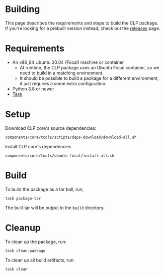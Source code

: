 # Building

This page describes the requirements and steps to build the CLP package. If you're looking for a
prebuilt version instead, check out the [releases](https://github.com/y-scope/clp/releases) page.

# Requirements

* An x86_64 Ubuntu 20.04 (Focal) machine or container
  * At runtime, the CLP package uses an Ubuntu Focal container, so we need to build in a matching
    environment.
  * It should be possible to build a package for a different environment, it just requires a some
    extra configuration.
* Python 3.8 or newer
* [Task](https://taskfile.dev/)

# Setup

Download CLP core's source dependencies:

```shell
components/core/tools/scripts/deps-download/download-all.sh
```

Install CLP core's dependencies

```shell
components/core/tools/ubuntu-focal/install-all.sh
```

# Build

To build the package as a tar ball, run;

```shell
task package-tar
```

The built tar will be output in the `build` directory.

# Cleanup

To clean up the package, run:

```shell
task clean-package
```
  
To clean up all build artifacts, run:

```shell
task clean
```
